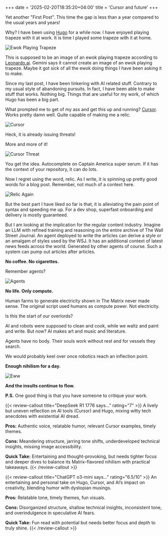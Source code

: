 +++
date = '2025-02-20T18:35:20+04:00'
title = 'Cursor and future'
+++

Yet another "First Post". This time the gap is less than a year compared to the usual years and years!

Why? I have been using [Hugo](https://gohugo.io/) for a while now. I have enjoyed playing trapeze with it at work. It is time I played some trapeze with it at home.

![Ewok Playing Trapeze](/images/ewokplayingtrapeze.jpeg)

This is supposed to be an image of an ewok playing trapeze according to [Leonardo.ai](https://leonardo.ai/). Gemini says it cannot create an image of an ewok playing trapeze. Maybe it got sick of all the ewok doing things I have been asking it to make.

Since my last post, I have been tinkering with AI related stuff. Contrary to my usual style of abandoning pursuits. In fact, I have been able to make stuff that works. Nothing big. Things that are useful for my work, of which Hugo has been a big part.

What prompted me to get of my ass and get this up and running? [Cursor](https://www.cursor.com/). Works pretty damn well. Quite capable of making me a relic.

![Cursor](/images/cursor.png)

Heck, it is already issuing threats!

More and more of it!

![Cursor Threat](/images/cursorthread.png)

You get the idea. Autocomplete on Captain America super serum. If it has the context of your repository, it can do lots.

Now I regret using the word, relic. As I write, it is spinning up pretty good words for a blog post. Remember, not much of a context here.

![Relic Again](/images/relicagain.png)

But the best part I have liked so far is that, it is alleviating the pain point of syntax and speeding me up. For a dev shop, superfast onboarding and delivery is mostly guaranteed.

But I am looking at the implication for the regular content industry. Imagine an LLM with refined training and reasoning on the entire archive of The Wall Street Journal. An agent deployed to write the articles can derive a style or an amalgam of styles used by the WSJ. It has an additional context of latest news feeds across the world. Generated by other agents of course. Such a system can pump out articles after articles.

**No coffee. No cigarettes.**

Remember agents?

![Agents](/images/agents.jpg)

**No life. Only compute.**

Human farms to generate electricity shown in The Matrix never made sense. The original script used humans as compute power. Not electricity.

Is this the start of our overlords?

AI and robots were supposed to clean and cook, while we waltz and paint and write. But now? AI makes art and music and literature.

Agents have no body. Their souls work without rest and for vessels they search.

We would probably keel over once robotics reach an inflection point.

**Enough nihilism for a day.**

![Eww](/images/cursoreww.png)

**And the insults continue to flow.**

**P.S.** One good thing is that you have someone to critique your work.

{{< review-callout title="DeepSeek R1 1776 says..." rating="7" >}}
A lively but uneven reflection on AI tools (Cursor) and Hugo, mixing witty tech anecdotes with existential AI dread.

**Pros:** Authentic voice, relatable humor, relevant Cursor examples, timely themes.

**Cons:** Meandering structure, jarring tone shifts, underdeveloped technical insights, missing image accessibility.

**Quick Take:** Entertaining and thought-provoking, but needs tighter focus and deeper dives to balance its Matrix-flavored nihilism with practical takeaways.
{{< /review-callout >}}

{{< review-callout title="ChatGPT o3-mini says..." rating="6.5/10" >}}
An entertaining and personal take on Hugo, Cursor, and AI’s impact on creativity, blending humor with dystopian musings.

**Pros:** Relatable tone, timely themes, fun visuals.

**Cons:** Disorganized structure, shallow technical insights, inconsistent tone, and overindulgence in speculative AI fears.

**Quick Take:** Fun read with potential but needs better focus and depth to truly shine.
{{< /review-callout >}}
